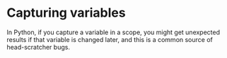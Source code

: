 # Capturing variables

In Python, if you capture a variable in a scope, you might get unexpected
results if that variable is changed later, and this is a common source of
head-scratcher bugs.
